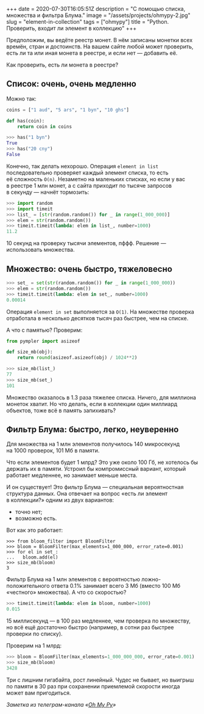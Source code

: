 +++
date = 2020-07-30T16:05:51Z
description = "С помощью списка, множества и фильтра Блума."
image = "/assets/projects/ohmypy-2.jpg"
slug = "element-in-collection"
tags = ["ohmypy"]
title = "Python. Проверить, входит ли элемент в коллекцию"
+++

Предположим, вы ведёте реестр монет. В нём записаны монетки всех времён, стран и достоинств. На вашем сайте любой может проверить, есть ли та или иная монета в реестре, и если нет — добавить её. 

Как проверить, есть ли монета в реестре?

## Список: очень, очень медленно

Можно так:

```python
coins = ["1 aud", "5 ars", "1 byn", "10 ghs"]

def has(coin):
    return coin in coins

>>> has("1 byn")
True
>>> has("20 cny")
False
```

Конечно, так делать нехорошо. Операция `element in list` последовательно проверяет каждый элемент списка, то есть её сложность `O(n)`. Незаметно на маленьких списках, но если у вас в реестре 1 млн монет, а с сайта приходит по тысяче запросов в секунду — начнёт тормозить:

```python
>>> import random
>>> import timeit
>>> list_ = [str(random.random()) for _ in range(1_000_000)]
>>> elem = str(random.random())
>>> timeit.timeit(lambda: elem in list_, number=1000)
11.2
```

10 секунд на проверку тысячи элементов, пффф. Решение — использовать множества.

## Множество: очень быстро, тяжеловесно

```python
>>> set_ = set(str(random.random()) for _ in range(1_000_000))
>>> elem = str(random.random())
>>> timeit.timeit(lambda: elem in set_, number=1000)
0.00014
```

Операция `element in set` выполняется за `O(1)`. На множестве проверка отработала в несколько десятков тысяч раз быстрее, чем на списке.

А что с памятью? Проверим:

```python
from pympler import asizeof

def size_mb(obj):
    return round(asizeof.asizeof(obj) / 1024**2)

>>> size_mb(list_)
77
>>> size_mb(set_)
101
```

Множество оказалось в 1.3 раза тяжелее списка. Ничего, для миллиона монеток хватит. Но что делать, если в коллекции один миллиард объектов, тоже всё в память запихивать?

## Фильтр Блума: быстро, легко, неуверенно

Для множества на 1 млн элементов получилось 140 микросекунд на 1000 проверок, 101 Мб в памяти.

Что если элементов будет 1 млрд? Это уже около 100 Гб, не хотелось бы держать их в памяти. Устроил бы компромиссный вариант, который работает медленнее, но занимает меньше места.

И он существует! Это фильтр Блума — специальная вероятностная структура данных. Она отвечает на вопрос «есть ли элемент в коллекции?» одним из двух вариантов:

- точно нет;
- возможно есть.

Вот как это работает:

```
>>> from bloom_filter import BloomFilter
>>> bloom = BloomFilter(max_elements=1_000_000, error_rate=0.001)
>>> for el in set_:
...   bloom.add(el)
>>> size_mb(bloom)
3
```

Фильтр Блума на 1 млн элементов с вероятностью ложно-положительного ответа 0.1% занимает всего 3 Мб (вместо 100 Мб «честного» множества). А что со скоростью?

```python
>>> timeit.timeit(lambda: elem in bloom, number=1000)
0.015
```

15 миллисекунд — в 100 раз медленнее, чем проверка по множеству, но всё ещё достаточно быстро (например, в сотни раз быстрее проверки по списку).

Проверим на 1 млрд:

```python
>>> bloom = BloomFilter(max_elements=1_000_000_000, error_rate=0.001)
>>> size_mb(bloom)
3428
```

Три с лишним гигабайта, рост линейный. Чудес не бывает, но выигрыш по памяти в 30 раз при сохранении приемлемой скорости иногда может вам пригодиться.

<div class="row">
<div class="col-xs-12 col-sm-10 col-md-8"><p><em>Заметка из телеграм-канала <span class="nowrap"><i class="fas fa-kiwi-bird"></i> «<a href="https://t.me/ohmypy">Oh My Py</a>»</span></em></p></div>
</div>



